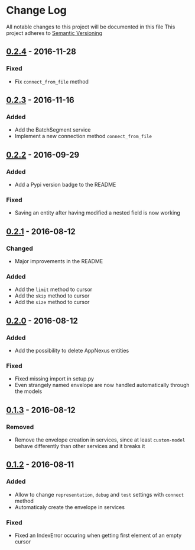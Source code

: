 # Change Log
All notable changes to this project will be documented in this file
This project adheres to [Semantic Versioning](http://semver.org/)

## [0.2.4] - 2016-11-28
### Fixed
 - Fix `connect_from_file` method

## [0.2.3] - 2016-11-16
### Added
 - Add the BatchSegment service
 - Implement a new connection method `connect_from_file`

## [0.2.2] - 2016-09-29
### Added
 - Add a Pypi version badge to the README

### Fixed
 - Saving an entity after having modified a nested field is now working

## [0.2.1] - 2016-08-12
### Changed
 - Major improvements in the README

### Added
 - Add the `limit` method to cursor
 - Add the `skip` method to cursor
 - Add the `size` method to cursor

## [0.2.0] - 2016-08-12
### Added
 - Add the possibility to delete AppNexus entities
 
### Fixed
 - Fixed missing import in setup.py
 - Even strangely named envelope are now handled automatically through the
   models

## [0.1.3] - 2016-08-12
### Removed
 - Remove the envelope creation in services, since at least `custom-model`
   behave differently than other services and it breaks it

## [0.1.2] - 2016-08-11
### Added
 - Allow to change `representation`, `debug` and `test` settings with `connect`
   method
 - Automaticaly create the envelope in services

### Fixed
 - Fixed an IndexError occuring when getting first element of an empty cursor


[Unreleased]: https://github.com/numberly/appnexus-client/compare/0.2.4...HEAD
[0.2.4]: https://github.com/numberly/appnexus-client/compare/0.2.3...0.2.4
[0.2.3]: https://github.com/numberly/appnexus-client/compare/0.2.2...0.2.3
[0.2.2]: https://github.com/numberly/appnexus-client/compare/0.2.1...0.2.2
[0.2.1]: https://github.com/numberly/appnexus-client/compare/0.2.0...0.2.1
[0.2.0]: https://github.com/numberly/appnexus-client/compare/0.1.3...0.2.0
[0.1.3]: https://github.com/numberly/appnexus-client/compare/0.1.2...0.1.3
[0.1.2]: https://github.com/numberly/appnexus-client/compare/04af0c9a447c235bb8ba2512f710ac905c5d0c48...0.1.2
